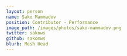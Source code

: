 ```yaml
---
layout: person
name: Sako Mammadov
position: Contributor - Performance
image_path: /images/photos/sako-mammadov.png
twitter: sakows
github: sakomws
blurb: Mesh Head
---
```

